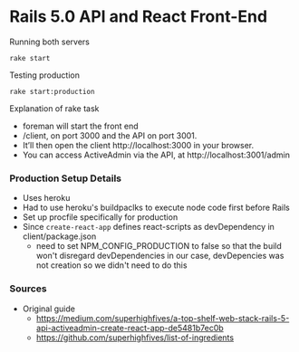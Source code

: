 # Rails 5.0 API and React Front-End
Running both servers
```
rake start
```
Testing production
```
rake start:production
```
Explanation of rake task
- foreman will start the front end
- /client, on port 3000 and the API on port 3001. 
- It’ll then open the client http://localhost:3000 in your browser.
- You can access ActiveAdmin via the API, at http://localhost:3001/admin

### Production Setup Details
- Uses heroku
- Had to use heroku's buildpaclks to execute node code first before Rails
- Set up procfile specifically for production
- Since `create-react-app` defines react-scripts as devDependency in client/package.json
  - need to set NPM_CONFIG_PRODUCTION to false so that the build won't disregard devDependencies in our case, devDepencies was not creation so we didn't need to do this


### Sources
- Original guide
  - https://medium.com/superhighfives/a-top-shelf-web-stack-rails-5-api-activeadmin-create-react-app-de5481b7ec0b
  - https://github.com/superhighfives/list-of-ingredients